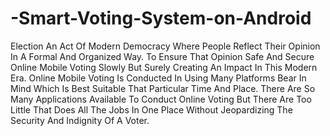 # -Smart-Voting-System-on-Android
Election An Act Of Modern Democracy Where People Reflect Their Opinion In A Formal And Organized Way. To Ensure That Opinion Safe And Secure Online Mobile Voting Slowly But Surely Creating An Impact In This Modern Era. Online Mobile Voting Is Conducted In Using Many Platforms Bear In Mind Which Is Best Suitable That Particular Time And Place. There Are So Many Applications Available To Conduct Online Voting But There Are Too Little That Does All The Jobs In One Place Without Jeopardizing The Security And Indignity Of A Voter.
